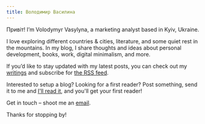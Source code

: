 ```yaml
---
title: Володимир Василина
---
```


Привіт! I’m Volodymyr Vasylyna, a marketing analyst based in Kyiv, Ukraine. 

I love exploring different countries & cities, literature, and some quiet rest in the mountains. In my blog, I share thoughts and ideas about personal development, books, work, digital minimalism, and more.

If you’d like to stay updated with my latest posts, you can check out my [writings](/writing) and subscribe for [the RSS feed](/writing/rss). 

Interested to setup a blog? Looking for a first reader? Post something, send it to me and [I'll read it](/writing/i-will-read-it), and you'll get your first reader!

Get in touch – shoot me an [email](mailto:vasilinavova@gmail.com).

Thanks for stopping by!